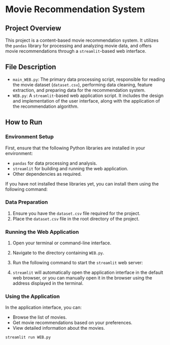 # Movie Recommendation System

## Project Overview
This project is a content-based movie recommendation system. It utilizes the `pandas` library for processing and analyzing movie data, and offers movie recommendations through a `streamlit`-based web interface.

## File Description
- `main_WEB.py`: The primary data processing script, responsible for reading the movie dataset (`dataset.csv`), performing data cleaning, feature extraction, and preparing data for the recommendation system.
- `WEB.py`: A `streamlit`-based web application script. It includes the design and implementation of the user interface, along with the application of the recommendation algorithm.

## How to Run

### Environment Setup
First, ensure that the following Python libraries are installed in your environment:
- `pandas` for data processing and analysis.
- `streamlit` for building and running the web application.
- Other dependencies as required.

If you have not installed these libraries yet, you can install them using the following command:

### Data Preparation
1. Ensure you have the `dataset.csv` file required for the project.
2. Place the `dataset.csv` file in the root directory of the project.

### Running the Web Application
1. Open your terminal or command-line interface.
2. Navigate to the directory containing `WEB.py`.
3. Run the following command to start the `streamlit` web server:

4. `streamlit` will automatically open the application interface in the default web browser, or you can manually open it in the browser using the address displayed in the terminal.

### Using the Application
In the application interface, you can:
- Browse the list of movies.
- Get movie recommendations based on your preferences.
- View detailed information about the movies.

```bash
streamlit run WEB.py
